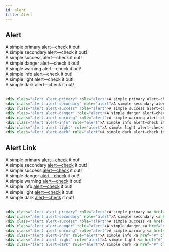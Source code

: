 ```yaml
---
id: alert
title: Alert
---
```


## Alert
<div className="alert alert-primary" role="alert">A simple primary alert—check it out!</div>
<div className="alert alert-secondary" role="alert">A simple secondary alert—check it out!</div>
<div className="alert alert-success" role="alert">A simple success alert—check it out!</div>
<div className="alert alert-danger" role="alert">A simple danger alert—check it out!</div>
<div className="alert alert-warning" role="alert">A simple warning alert—check it out!</div>
<div className="alert alert-info" role="alert">A simple info alert—check it out!</div>
<div className="alert alert-light" role="alert">A simple light alert—check it out!</div>
<div className="alert alert-dark" role="alert">A simple dark alert—check it out!</div>
<br/>

```html
<div class="alert alert-primary" role="alert">A simple primary alert—check it out!</div>
<div class="alert alert-secondary" role="alert">A simple secondary alert—check it out!</div>
<div class="alert alert-success" role="alert">A simple success alert—check it out!</div>
<div class="alert alert-danger" role="alert">A simple danger alert—check it out!</div>
<div class="alert alert-warning" role="alert">A simple warning alert—check it out!</div>
<div class="alert alert-info" role="alert">A simple info alert—check it out!</div>
<div class="alert alert-light" role="alert">A simple light alert—check it out!</div>
<div class="alert alert-dark" role="alert">A simple dark alert—check it out!</div>
```

## Alert Link

<div className="alert alert-primary" role="alert">A simple primary <a href="#" className="alert-link">alert—check</a> it out!</div>
<div className="alert alert-secondary" role="alert">A simple secondary <a href="#" className="alert-link">alert—check</a> it out!</div>
<div className="alert alert-success" role="alert">A simple success <a href="#" className="">alert—check</a> it out!</div>
<div className="alert alert-danger" role="alert">A simple danger <a href="#" className="alert-link">alert—check</a> it out!</div>
<div className="alert alert-warning" role="alert">A simple warning <a href="#" className="alert-link">alert—check</a> it out!</div>
<div className="alert alert-info" role="alert">A simple info <a href="#" className="alert-link">alert—check</a> it out!</div>
<div className="alert alert-light" role="alert">A simple light <a href="#" className="alert-link">alert—check</a> it out!</div>
<div className="alert alert-dark" role="alert">A simple dark <a href="#" className="alert-link">alert—check</a> it out!</div>
<br/>

```html
<div class="alert alert-primary" role="alert">A simple primary <a href="#" class="alert-link">alert—check</a> it out!</div>
<div class="alert alert-secondary" role="alert">A simple secondary <a href="#" class="alert-link">alert—check</a> it out!</div>
<div class="alert alert-success" role="alert">A simple success <a href="#" class="">alert—check</a> it out!</div>
<div class="alert alert-danger" role="alert">A simple danger <a href="#" class="alert-link">alert—check</a> it out!</div>
<div class="alert alert-warning" role="alert">A simple warning <a href="#" class="alert-link">alert—check</a> it out!</div>
<div class="alert alert-info" role="alert">A simple info <a href="#" class="alert-link">alert—check</a> it out!</div>
<div class="alert alert-light" role="alert">A simple light <a href="#" class="alert-link">alert—check</a> it out!</div>
<div class="alert alert-dark" role="alert">A simple dark <a href="#" class="alert-link">alert—check</a> it out!</div>
```

